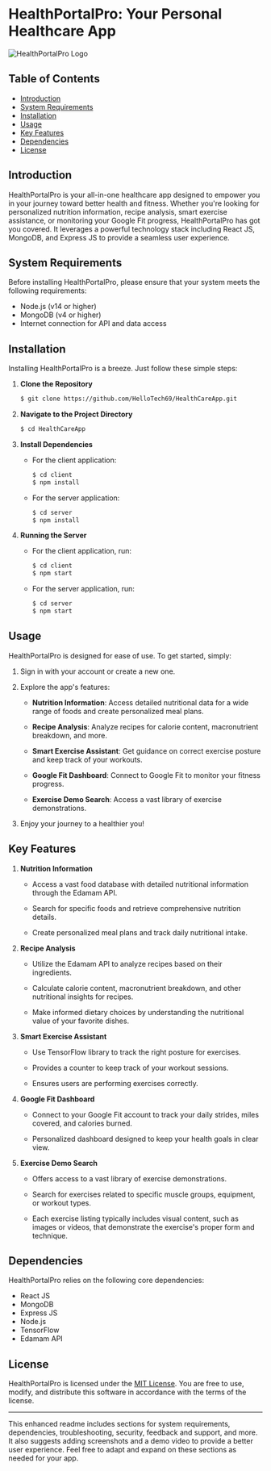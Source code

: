 
# HealthPortalPro: Your Personal Healthcare App

![HealthPortalPro Logo](app-logo.png)

## Table of Contents
- [Introduction](#introduction)
- [System Requirements](#system-requirements)
- [Installation](#installation)
- [Usage](#usage)
- [Key Features](#key-features)
- [Dependencies](#dependencies)
- [License](#license)

## Introduction

HealthPortalPro is your all-in-one healthcare app designed to empower you in your journey toward better health and fitness. Whether you're looking for personalized nutrition information, recipe analysis, smart exercise assistance, or monitoring your Google Fit progress, HealthPortalPro has got you covered. It leverages a powerful technology stack including React JS, MongoDB, and Express JS to provide a seamless user experience.

## System Requirements

Before installing HealthPortalPro, please ensure that your system meets the following requirements:

- Node.js (v14 or higher)
- MongoDB (v4 or higher)
- Internet connection for API and data access

## Installation

Installing HealthPortalPro is a breeze. Just follow these simple steps:

1. **Clone the Repository**

   ```bash
   $ git clone https://github.com/HelloTech69/HealthCareApp.git
   ```

2. **Navigate to the Project Directory**

   ```bash
   $ cd HealthCareApp
   ```

3. **Install Dependencies**

   - For the client application:
     ```bash
     $ cd client
     $ npm install
     ```

   - For the server application:
     ```bash
     $ cd server
     $ npm install
     ```

4. **Running the Server**

   - For the client application, run:
     ```bash
     $ cd client
     $ npm start
     ```

   - For the server application, run:
     ```bash
     $ cd server
     $ npm start
     ```

## Usage

HealthPortalPro is designed for ease of use. To get started, simply:

1. Sign in with your account or create a new one.

2. Explore the app's features:

   - **Nutrition Information**: Access detailed nutritional data for a wide range of foods and create personalized meal plans.

   - **Recipe Analysis**: Analyze recipes for calorie content, macronutrient breakdown, and more.

   - **Smart Exercise Assistant**: Get guidance on correct exercise posture and keep track of your workouts.

   - **Google Fit Dashboard**: Connect to Google Fit to monitor your fitness progress.

   - **Exercise Demo Search**: Access a vast library of exercise demonstrations.

3. Enjoy your journey to a healthier you!

## Key Features

1. **Nutrition Information**

   - Access a vast food database with detailed nutritional information through the Edamam API.

   - Search for specific foods and retrieve comprehensive nutrition details.

   - Create personalized meal plans and track daily nutritional intake.

2. **Recipe Analysis**

   - Utilize the Edamam API to analyze recipes based on their ingredients.

   - Calculate calorie content, macronutrient breakdown, and other nutritional insights for recipes.

   - Make informed dietary choices by understanding the nutritional value of your favorite dishes.

3. **Smart Exercise Assistant**

   - Use TensorFlow library to track the right posture for exercises.

   - Provides a counter to keep track of your workout sessions.

   - Ensures users are performing exercises correctly.

4. **Google Fit Dashboard**

   - Connect to your Google Fit account to track your daily strides, miles covered, and calories burned.

   - Personalized dashboard designed to keep your health goals in clear view.

5. **Exercise Demo Search**

   - Offers access to a vast library of exercise demonstrations.

   - Search for exercises related to specific muscle groups, equipment, or workout types.

   - Each exercise listing typically includes visual content, such as images or videos, that demonstrate the exercise's proper form and technique.

## Dependencies

HealthPortalPro relies on the following core dependencies:

- React JS
- MongoDB
- Express JS
- Node.js
- TensorFlow
- Edamam API

## License

HealthPortalPro is licensed under the [MIT License](LICENSE). You are free to use, modify, and distribute this software in accordance with the terms of the license.

---

This enhanced readme includes sections for system requirements, dependencies, troubleshooting, security, feedback and support, and more. It also suggests adding screenshots and a demo video to provide a better user experience. Feel free to adapt and expand on these sections as needed for your app.